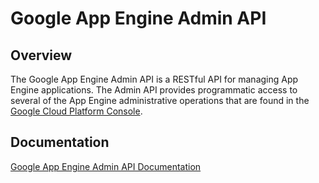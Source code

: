 # Google App Engine Admin API

## Overview

The Google App Engine Admin API is a RESTful API for managing App Engine
applications. The Admin API provides programmatic access to several of the App
Engine administrative operations that are found in the
[Google Cloud Platform Console](https://cloud.google.com/appengine/docs/developers-console).

## Documentation

[Google App Engine Admin API Documentation](https://cloud.google.com/appengine/docs/admin-api/)